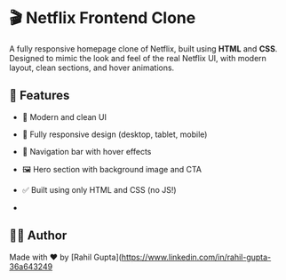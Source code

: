 # 🎬 Netflix Frontend Clone

A fully responsive homepage clone of Netflix, built using **HTML** and **CSS**. Designed to mimic the look and feel of the real Netflix UI, with modern layout, clean sections, and hover animations.

## 🚀 Features
- 🎨 Modern and clean UI
- 📱 Fully responsive design (desktop, tablet, mobile)
- 🧭 Navigation bar with hover effects
- 🖼️ Hero section with background image and CTA
- ✅ Built using only HTML and CSS (no JS!)

- 
## 🧑‍💻 Author
Made with ❤️ by [Rahil Gupta](https://www.linkedin.com/in/rahil-gupta-36a643249
